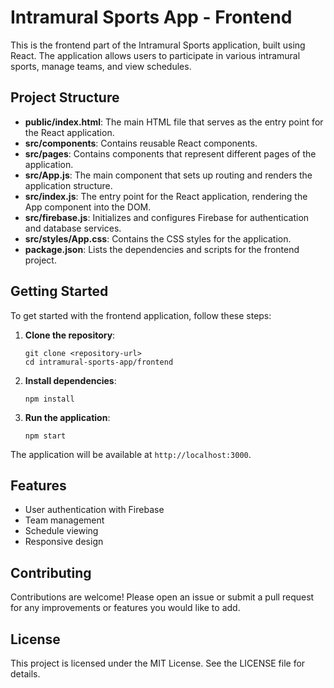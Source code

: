 # Intramural Sports App - Frontend

This is the frontend part of the Intramural Sports application, built using React. The application allows users to participate in various intramural sports, manage teams, and view schedules.

## Project Structure

- **public/index.html**: The main HTML file that serves as the entry point for the React application.
- **src/components**: Contains reusable React components.
- **src/pages**: Contains components that represent different pages of the application.
- **src/App.js**: The main component that sets up routing and renders the application structure.
- **src/index.js**: The entry point for the React application, rendering the App component into the DOM.
- **src/firebase.js**: Initializes and configures Firebase for authentication and database services.
- **src/styles/App.css**: Contains the CSS styles for the application.
- **package.json**: Lists the dependencies and scripts for the frontend project.

## Getting Started

To get started with the frontend application, follow these steps:

1. **Clone the repository**:
   ```
   git clone <repository-url>
   cd intramural-sports-app/frontend
   ```

2. **Install dependencies**:
   ```
   npm install
   ```

3. **Run the application**:
   ```
   npm start
   ```

The application will be available at `http://localhost:3000`.

## Features

- User authentication with Firebase
- Team management
- Schedule viewing
- Responsive design

## Contributing

Contributions are welcome! Please open an issue or submit a pull request for any improvements or features you would like to add.

## License

This project is licensed under the MIT License. See the LICENSE file for details.